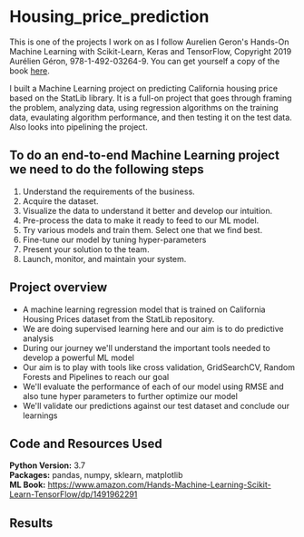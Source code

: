 # Housing_price_prediction

This is one of the projects I work on as I follow Aurelien Geron's Hands-On Machine Learning with Scikit-Learn, Keras and TensorFlow, Copyright 2019 Aurélien Géron, 978-1-492-03264-9. You can get yourself a copy of the book [here](https://www.amazon.com/Hands-Machine-Learning-Scikit-Learn-TensorFlow/dp/1491962291).

I built a Machine Learning project on predicting California housing price based on the StatLib library. It is a full-on project that goes through framing the problem, analyzing data, using regression algorithms on the training data, evaulating algorithm performance, and then testing it on the test data. Also looks into pipelining the project.

## To do an end-to-end Machine Learning project we need to do the following steps
1. Understand the requirements of the business.
2. Acquire the dataset.
3. Visualize the data to understand it better and develop our intuition.
4. Pre-process the data to make it ready to feed to our ML model.
5. Try various models and train them. Select one that we find best.
6. Fine-tune our model by tuning hyper-parameters
7. Present your solution to the team.
8. Launch, monitor, and maintain your system.

## Project overview

* A machine learning regression model that is trained on California Housing Prices dataset from the StatLib repository.
* We are doing supervised learning here and our aim is to do predictive analysis
* During our journey we'll understand the important tools needed to develop a powerful ML model
* Our aim is to play with tools like cross validation, GridSearchCV, Random Forests and Pipelines to reach our goal
* We'll evaluate the performance of each of our model using RMSE and also tune hyper parameters to further optimize our model
* We'll validate our predictions against our test dataset and conclude our learnings

## Code and Resources Used 
**Python Version:** 3.7  
**Packages:** pandas, numpy, sklearn, matplotlib  
**ML Book:** https://www.amazon.com/Hands-Machine-Learning-Scikit-Learn-TensorFlow/dp/1491962291

## Results
